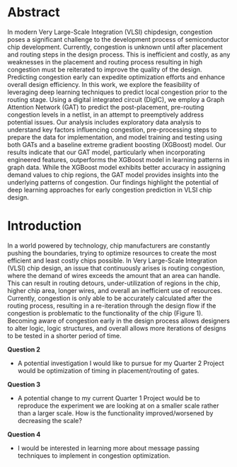 # Abstract
In modern Very Large-Scale Integration (VLSI) chipdesign, congestion poses a significant challenge to the development process of semiconductor chip development. Currently, congestion is unknown until after placement and routing steps in the design process. This is inefficient and costly, as any weaknesses in the placement and routing process resulting in high congestion must be reiterated to improve the quality of the design. Predicting congestion early can expedite optimization efforts and enhance overall design efficiency. In this work, we explore the feasibility of leveraging deep learning techniques to predict local congestion prior to the routing stage. Using a digital integrated circuit (DigIC), we employ a Graph Attention Network (GAT) to predict the post-placement, pre-routing congestion levels in a netlist, in an attempt to preemptively address potential issues. Our analysis includes exploratory data analysis to understand key factors influencing congestion, pre-processing steps to prepare the data for implementation, and model training and testing using both GATs and a baseline extreme gradient boosting (XGBoost) model. Our results indicate that our GAT model, particularly when incorporating engineered features, outperforms the XGBoost model in learning patterns in graph data. While the XGBoost model exhibits better accuracy in assigning demand values to chip regions, the GAT model provides insights into the underlying patterns of congestion. Our findings highlight the potential of deep learning approaches for early congestion prediction in VLSI chip design.

# Introduction
In a world powered by technology, chip manufacturers are constantly pushing the boundaries, trying to optimize resources to create the most efficient and least costly chips possible. In Very Large-Scale Integration (VLSI) chip design, an issue that continuously arises is routing congestion, where the demand of wires exceeds the amount that an area can handle. This can result in routing detours, under-utilization of regions in the chip, higher chip area, longer wires, and overall an inefficient use of resources. Currently, congestion is only able to be accurately calculated after the routing process, resulting in a re-iteration through the design flow if the congestion is problematic to the functionality of the chip (Figure 1). Becoming aware of congestion early in the design process allows designers to alter logic, logic structures, and overall allows more iterations of designs to be tested in a shorter period of time.

**Question 2** <br>
* A potential investigation I would like to pursue for my Quarter 2 Project would be optimization of timing in placement/routing of gates.

**Question 3** <br>
* A potential change to my current Quarter 1 Project would be to reproduce the experiment we are looking at on a smaller scale rather than a larger scale. How is the functionality improved/worsened by decreasing the scale?

**Question 4** <br>
* I would be interested in learning more about message passing techniques to implement in congestion optimization.
